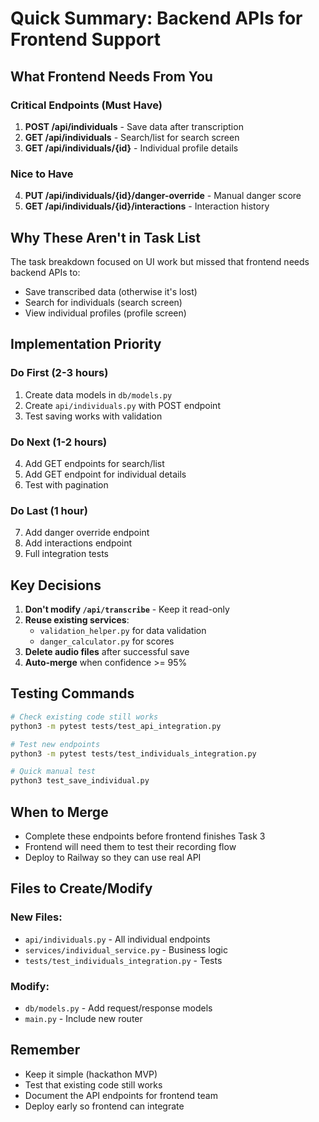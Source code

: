 # Quick Summary: Backend APIs for Frontend Support

## What Frontend Needs From You

### Critical Endpoints (Must Have)
1. **POST /api/individuals** - Save data after transcription
2. **GET /api/individuals** - Search/list for search screen
3. **GET /api/individuals/{id}** - Individual profile details

### Nice to Have
4. **PUT /api/individuals/{id}/danger-override** - Manual danger score
5. **GET /api/individuals/{id}/interactions** - Interaction history

## Why These Aren't in Task List

The task breakdown focused on UI work but missed that frontend needs backend APIs to:
- Save transcribed data (otherwise it's lost)
- Search for individuals (search screen)
- View individual profiles (profile screen)

## Implementation Priority

### Do First (2-3 hours)
1. Create data models in `db/models.py`
2. Create `api/individuals.py` with POST endpoint
3. Test saving works with validation

### Do Next (1-2 hours)
4. Add GET endpoints for search/list
5. Add GET endpoint for individual details
6. Test with pagination

### Do Last (1 hour)
7. Add danger override endpoint
8. Add interactions endpoint
9. Full integration tests

## Key Decisions

1. **Don't modify `/api/transcribe`** - Keep it read-only
2. **Reuse existing services**:
   - `validation_helper.py` for data validation
   - `danger_calculator.py` for scores
3. **Delete audio files** after successful save
4. **Auto-merge** when confidence >= 95%

## Testing Commands

```bash
# Check existing code still works
python3 -m pytest tests/test_api_integration.py

# Test new endpoints
python3 -m pytest tests/test_individuals_integration.py

# Quick manual test
python3 test_save_individual.py
```

## When to Merge

- Complete these endpoints before frontend finishes Task 3
- Frontend will need them to test their recording flow
- Deploy to Railway so they can use real API

## Files to Create/Modify

### New Files:
- `api/individuals.py` - All individual endpoints
- `services/individual_service.py` - Business logic
- `tests/test_individuals_integration.py` - Tests

### Modify:
- `db/models.py` - Add request/response models
- `main.py` - Include new router

## Remember

- Keep it simple (hackathon MVP)
- Test that existing code still works
- Document the API endpoints for frontend team
- Deploy early so frontend can integrate
